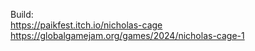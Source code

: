 Build: <br>
https://paikfest.itch.io/nicholas-cage <br> https://globalgamejam.org/games/2024/nicholas-cage-1
